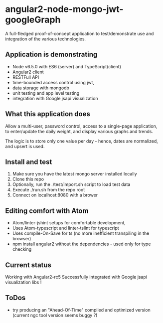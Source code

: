 # angular2-node-mongo-jwt-googleGraph

A full-fledged proof-of-concept application to test/demonstrate use and integration of the various technologies.

## Application is demonstrating

* Node v6.5.0 with ES6 (server) and TypeScript(client)
* Angular2 client
* RESTFull API
* time-bounded access control using jwt,
* data storage with mongodb
* unit testing and app level testing
* integration with Google jsapi visualization

## What this application does

Allow a multi-user, password control, access to a single-page application,
to enter/update the daily weight, and display various graphs and trends.

The logic is to store only one value per day - hence, dates are normalized, and upsert is used.

## Install and test

1. Make sure you have the latest mongo server installed locally
2. Clone this repo
3. Optionally, run the ./test/import.sh script to load test data
4. Execute ./run.sh from the repo root
5. Connect on localhost:8080 with a brower

## Editing comfort with Atom

* Atom/linter-jshint setups for comfortable development,
* Uses Atom-typescript and linter-tslint for typescript
* Uses  compile-On-Save for ts (no more inefficient transpiling in the browser)
* npm install angular2 without the dependencies - used only for type checking

## Current status

Working with Angular2-rc5
Successfully integrated with Google jsapi visualization libs !

## ToDos

* try producing an "Ahead-Of-Time" compiled and optimized version (current ngc tool version seems buggy ?)

